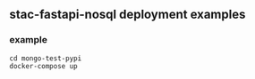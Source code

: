 ## stac-fastapi-nosql deployment examples

### example
```cd mongo-test-pypi```   
```docker-compose up```